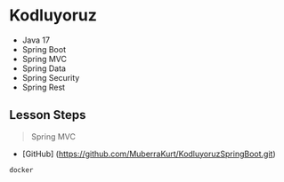 # Kodluyoruz
- Java 17
- Spring Boot
- Spring MVC
- Spring Data
- Spring Security
- Spring Rest

## Lesson Steps
> Spring MVC

* [GitHub] (https://github.com/MuberraKurt/KodluyoruzSpringBoot.git)

```sh
docker
```